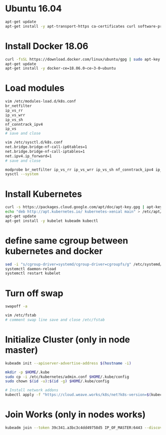# Ubuntu 16.04
```sh
apt-get update
apt-get install -y apt-transport-https ca-certificates curl software-properties-common vim
```

# Install Docker 18.06
```sh
curl -fsSL https://download.docker.com/linux/ubuntu/gpg | sudo apt-key add -
apt-get update
apt-get install -y docker-ce=18.06.0~ce~3-0~ubuntu
```

# Load modules
```sh
vim /etc/modules-load.d/k8s.conf
br_netfilter
ip_vs_rr
ip_vs_wrr
ip_vs_sh
nf_conntrack_ipv4
ip_vs
# save and close
```

```sh
vim /etc/sysctl.d/k8s.conf
net.bridge.bridge-nf-call-ip6tables=1
net.bridge.bridge-nf-call-iptables=1
net.ipv4.ip_forward=1
# save and close
```

```sh
modprobe br_netfilter ip_vs_rr ip_vs_wrr ip_vs_sh nf_conntrack_ipv4 ip_vs
sysctl --system
```

# Install Kubernetes
```sh
curl -s https://packages.cloud.google.com/apt/doc/apt-key.gpg | apt-key add -
echo "deb http://apt.kubernetes.io/ kubernetes-xenial main" > /etc/apt/sources.list.d/kubernetes.list
apt-get update
apt-get install -y kubelet kubeadm kubectl
```

# define same cgroup between kubernetes and docker
```sh
sed -i "s/cgroup-driver=systemd/cgroup-driver=cgroupfs/g" /etc/systemd/system/kubelet.service.d/10-kubeadm.conf
systemctl daemon-reload
systemctl restart kubelet
```

# Turn off swap
```sh
swapoff -a

vim /etc/fstab
# comment swap line save and close /etc/fstab
```

# Initialize Cluster (only in node master)
```sh
kubeadm init --apiserver-advertise-address $(hostname -i)

mkdir -p $HOME/.kube
sudo cp -i /etc/kubernetes/admin.conf $HOME/.kube/config
sudo chown $(id -u):$(id -g) $HOME/.kube/config

# Install network addons
kubectl apply -f "https://cloud.weave.works/k8s/net?k8s-version=$(kubectl version | base64 | tr -d '\n')"
```

# Join Works (only in nodes works)
```sh
kubeadm join --token 39c341.a3bc3c4dd49758d5 IP_OF_MASTER:6443 --discovery-token-ca-cert-hash sha256:37092 
```
